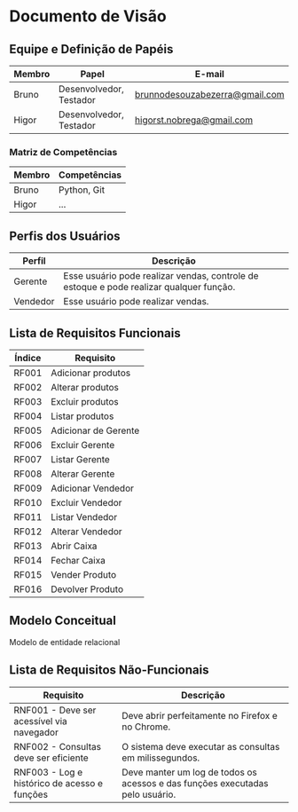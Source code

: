 # Documento de Visão

## Equipe e Definição de Papéis

Membro      | Papel     | E-mail
------------|-----------|-------
Bruno       | Desenvolvedor, Testador | brunnodesouzabezerra@gmail.com
Higor       | Desenvolvedor, Testador | higorst.nobrega@gmail.com

### Matriz de Competências

Membro      | Competências
------------|-------------
Bruno       | Python, Git
Higor       | ...

## Perfis dos Usuários

Perfil      | Descrição
------------|----------
Gerente     | Esse usuário pode realizar vendas, controle de estoque e pode realizar qualquer função.
Vendedor    | Esse usuário pode realizar vendas.

## Lista de Requisitos Funcionais

Índice      | Requisito
------------|----------
RF001       | Adicionar produtos
RF002       | Alterar produtos
RF003       | Excluir produtos
RF004       | Listar produtos
RF005       | Adicionar de Gerente
RF006       | Excluir Gerente
RF007       | Listar Gerente
RF008       | Alterar Gerente
RF009       | Adicionar Vendedor
RF010       | Excluir Vendedor
RF011       | Listar Vendedor
RF012       | Alterar Vendedor
RF013       | Abrir Caixa
RF014       | Fechar Caixa
RF015       | Vender Produto
RF016       | Devolver Produto

## Modelo Conceitual

Modelo de entidade relacional

## Lista de Requisitos Não-Funcionais

Requisito       | Descrição
----------------|----------
RNF001 - Deve ser acessível via navegador | Deve abrir perfeitamente no Firefox e no Chrome.
RNF002 - Consultas deve ser eficiente | O sistema deve executar as consultas em milissegundos.
RNF003 - Log e histórico de acesso e funções | Deve manter um log de todos os acessos e das funções executadas pelo usuário.
